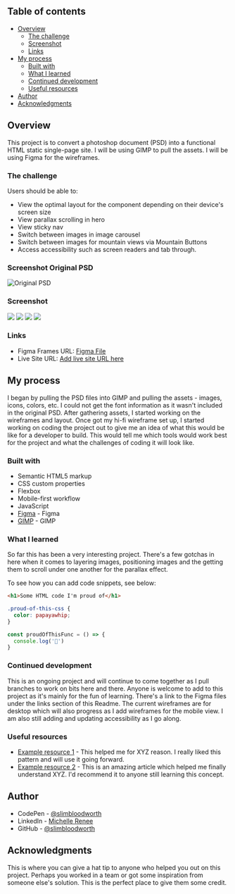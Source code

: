 
## Table of contents

- [Overview](#overview)
  - [The challenge](#the-challenge)
  - [Screenshot](#screenshot)
  - [Links](#links)
- [My process](#my-process)
  - [Built with](#built-with)
  - [What I learned](#what-i-learned)
  - [Continued development](#continued-development)
  - [Useful resources](#useful-resources)
- [Author](#author)
- [Acknowledgments](#acknowledgments)

## Overview
This project is to convert a photoshop document (PSD) into a functional HTML static single-page site.
I will be using GIMP to pull the assets.
I will be using Figma for the wireframes. 

### The challenge

Users should be able to:

- View the optimal layout for the component depending on their device's screen size
- View parallax scrolling in hero
- View sticky nav
- Switch between images in image carousel
- Switch between images for mountain views via Mountain Buttons
- Access accessibility such as screen readers and tab through.

### Screenshot Original PSD

![Original PSD](./Original%20asset/CT_SkillTest_v3.png)

### Screenshot
![](./screenshot.jpg)
![](./screenshot.jpg)
![](./screenshot.jpg)
![](./screenshot.jpg)



### Links

- Figma Frames URL: [Figma File](https://www.figma.com/file/T0AodpMUPUNx040Mi1MzG9/PSD-to-HTML?node-id=0%3A1)
- Live Site URL: [Add live site URL here](https://your-live-site-url.com)

## My process
I began by pulling the PSD files into GIMP and pulling the assets - images, icons, colors, etc. I could not get the font information as it wasn't included in the original PSD. After gathering assets, I started working on the wireframes and layout.
Once got my hi-fi wireframe set up, I started working on coding the project out to give me an idea of what this would be like for a developer to build. This would tell me which tools would work best for the project and what the challenges of coding it will look like. 

### Built with

- Semantic HTML5 markup
- CSS custom properties
- Flexbox
- Mobile-first workflow
- JavaScript
- [Figma](https://figma.com/) - Figma
- [GIMP](https://gimp.org/) - GIMP



### What I learned

So far this has been a very interesting project. There's a few gotchas in here when it comes to layering images, positioning images and the getting them to scroll under one another for the parallax effect. 

To see how you can add code snippets, see below:

```html
<h1>Some HTML code I'm proud of</h1>
```
```css
.proud-of-this-css {
  color: papayawhip;
}
```
```js
const proudOfThisFunc = () => {
  console.log('🎉')
}
```


### Continued development

This is an ongoing project and will continue to come together as I pull branches to work on bits here and there. Anyone is welcome to add to this project as it's mainly for the fun of learning. There's a link to the Figma files under the links section of this Readme. The current wireframes are for desktop which will also progress as I add wireframes for the mobile view. I am also still adding and updating accessibility as I go along.

### Useful resources

- [Example resource 1](https://www.example.com) - This helped me for XYZ reason. I really liked this pattern and will use it going forward.
- [Example resource 2](https://www.example.com) - This is an amazing article which helped me finally understand XYZ. I'd recommend it to anyone still learning this concept.


## Author

- CodePen - [@slimbloodworth](https://codepen.io/slimbloodworth)
- LinkedIn - [Michelle Renee](https://www.linkedin.com/in/michelle-renee-99b455187/)
- GitHub - [@slimbloodworth](https://github.com/SlimBloodworth)

## Acknowledgments

This is where you can give a hat tip to anyone who helped you out on this project. Perhaps you worked in a team or got some inspiration from someone else's solution. This is the perfect place to give them some credit.

